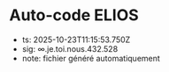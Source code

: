 # Auto-code ELIOS
- ts: 2025-10-23T11:15:53.750Z
- sig: ∞.je.toi.nous.432.528
- note: fichier généré automatiquement